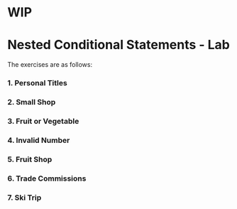 # WIP

# Nested Conditional Statements - Lab

The exercises are as follows:

### 1. Personal Titles
> 

### 2. Small Shop
> 

### 3. Fruit or Vegetable
> 

### 4. Invalid Number
> 

### 5. Fruit Shop
> 

### 6. Trade Commissions
> 

### 7. Ski Trip
> 
